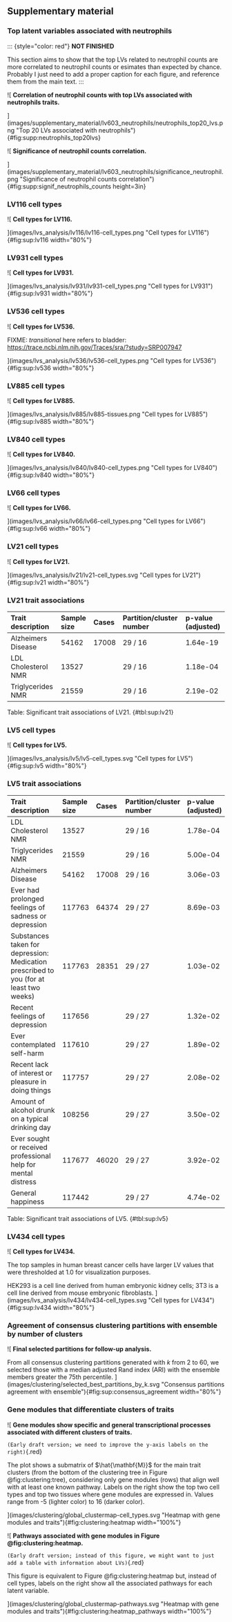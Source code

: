 ## Supplementary material


### Top latent variables associated with neutrophils

::: {style="color: red"}
**NOT FINISHED**

This section aims to show that the top LVs related to neutrophil counts are more correlated to neutrophil counts or esimates than expected by chance.
Probably I just need to add a proper caption for each figure, and reference them from the main text.
:::

![
**Correlation of neutrophil counts with top LVs associated with neutrophils traits.**
<!-- Description -->
](images/supplementary_material/lv603_neutrophils/neutrophils_top20_lvs.png "Top
20 LVs associated with neutrophils"){#fig:supp:neutrophils_top20lvs}

![
**Significance of neutrophil counts correlation.**
<!-- Description -->
](images/supplementary_material/lv603_neutrophils/significance_neutrophil.png "Significance of neutrophil counts
correlation"){#fig:supp:signif_neutrophils_counts height=3in}


### LV116 cell types

![
**Cell types for LV116.**
<!--  -->
](images/lvs_analysis/lv116/lv116-cell_types.png "Cell types for LV116"){#fig:sup:lv116 width="80%"}


### LV931 cell types

![
**Cell types for LV931.**
<!--  -->
](images/lvs_analysis/lv931/lv931-cell_types.png "Cell types for LV931"){#fig:sup:lv931 width="80%"}


### LV536 cell types

![
**Cell types for LV536.**
<!--  -->
FIXME: *transitional* here refers to bladder: https://trace.ncbi.nlm.nih.gov/Traces/sra/?study=SRP007947
<!--  -->
](images/lvs_analysis/lv536/lv536-cell_types.png "Cell types for LV536"){#fig:sup:lv536 width="80%"}


### LV885 cell types

![
**Cell types for LV885.**
<!--  -->
](images/lvs_analysis/lv885/lv885-tissues.png "Cell types for LV885"){#fig:sup:lv885 width="80%"}


### LV840 cell types

![
**Cell types for LV840.**
<!--  -->
](images/lvs_analysis/lv840/lv840-cell_types.png "Cell types for LV840"){#fig:sup:lv840 width="80%"}


### LV66 cell types

![
**Cell types for LV66.**
<!--  -->
](images/lvs_analysis/lv66/lv66-cell_types.png "Cell types for LV66"){#fig:sup:lv66 width="80%"}


### LV21 cell types

![
**Cell types for LV21.**
<!--  -->
](images/lvs_analysis/lv21/lv21-cell_types.svg "Cell types for LV21"){#fig:sup:lv21 width="80%"}


### LV21 trait associations

<!-- LV21:trait_associations:start -->
| Trait description   | Sample size   | Cases   | Partition/cluster number   | p-value (adjusted)   |
|:--------------------|:--------------|:--------|:---------------------------|:---------------------|
| Alzheimers Disease  | 54162         | 17008   | 29 / 16                    | 1.64e-19             |
| LDL Cholesterol NMR | 13527         |         | 29 / 16                    | 1.18e-04             |
| Triglycerides NMR   | 21559         |         | 29 / 16                    | 2.19e-02             |

Table: Significant trait associations of LV21. {#tbl:sup:lv21}


### LV5 cell types

![
**Cell types for LV5.**
<!--  -->
](images/lvs_analysis/lv5/lv5-cell_types.svg "Cell types for LV5"){#fig:sup:lv5 width="80%"}


### LV5 trait associations

<!-- LV5:trait_associations:start -->
| Trait description                                                                      | Sample size   | Cases   | Partition/cluster number   | p-value (adjusted)   |
|:---------------------------------------------------------------------------------------|:--------------|:--------|:---------------------------|:---------------------|
| LDL Cholesterol NMR                                                                    | 13527         |         | 29 / 16                    | 1.78e-04             |
| Triglycerides NMR                                                                      | 21559         |         | 29 / 16                    | 5.00e-04             |
| Alzheimers Disease                                                                     | 54162         | 17008   | 29 / 16                    | 3.06e-03             |
| Ever had prolonged feelings of sadness or depression                                   | 117763        | 64374   | 29 / 27                    | 8.69e-03             |
| Substances taken for depression: Medication prescribed to you (for at least two weeks) | 117763        | 28351   | 29 / 27                    | 1.03e-02             |
| Recent feelings of depression                                                          | 117656        |         | 29 / 27                    | 1.32e-02             |
| Ever contemplated self-harm                                                            | 117610        |         | 29 / 27                    | 1.89e-02             |
| Recent lack of interest or pleasure in doing things                                    | 117757        |         | 29 / 27                    | 2.08e-02             |
| Amount of alcohol drunk on a typical drinking day                                      | 108256        |         | 29 / 27                    | 3.50e-02             |
| Ever sought or received professional help for mental distress                          | 117677        | 46020   | 29 / 27                    | 3.92e-02             |
| General happiness                                                                      | 117442        |         | 29 / 27                    | 4.74e-02             |

Table: Significant trait associations of LV5. {#tbl:sup:lv5}


### LV434 cell types

![
**Cell types for LV434.**
<!--  -->
The top samples in human breast cancer cells have larger LV values that were thresholded at 1.0 for visualization purposes.
<!--  -->
HEK293 is a cell line derived from human embryonic kidney cells;
3T3 is a cell line derived from mouse embryonic fibroblasts.
](images/lvs_analysis/lv434/lv434-cell_types.svg "Cell types for LV434"){#fig:sup:lv434 width="80%"}


### Agreement of consensus clustering partitions with ensemble by number of clusters

![
**Final selected partitions for follow-up analysis.**
<!--  -->
From all consensus clustering partitions generated with $k$ from 2 to 60, we selected those with a median adjusted Rand index (ARI) with the ensemble members greater the 75th percentile.
](images/clustering/selected_best_partitions_by_k.svg "Consensus partitions agreement with ensemble"){#fig:sup:consensus_agreement width="80%"}


### Gene modules that differentiate clusters of traits

![
**Gene modules show specific and general transcriptional processes associated with different clusters of traits.**
<!--  -->
`(Early draft version; we need to improve the y-axis labels on the right)`{.red}
<!--  -->
The plot shows a submatrix of $\hat{\mathbf{M}}$ for the main trait clusters (from the bottom of the clustering tree in Figure @fig:clustering:tree), considering only gene modules (rows) that align well with at least one known pathway.
Labels on the right show the top two cell types and top two tissues where gene modules are expressed in.
Values range from -5 (lighter color) to 16 (darker color).
<!--  -->
](images/clustering/global_clustermap-cell_types.svg "Heatmap with gene modules and traits"){#fig:clustering:heatmap width="100%"}


![
**Pathways associated with gene modules in Figure @fig:clustering:heatmap.**
<!--  -->
`(Early draft version; instead of this figure, we might want to just add a table with information about LVs)`{.red}
<!--  -->
This figure is equivalent to Figure @fig:clustering:heatmap but, instead of cell types, labels on the right show all the associated pathways for each latent variable.
<!--  -->
](images/clustering/global_clustermap-pathways.svg "Heatmap with gene modules and traits"){#fig:clustering:heatmap_pathways width="100%"}
